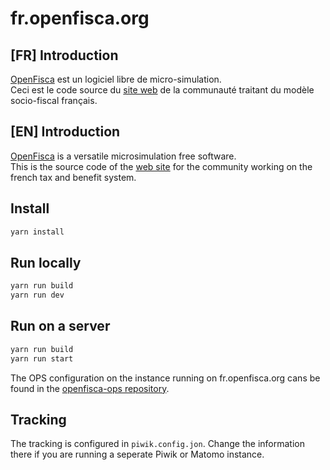# fr.openfisca.org

## [FR] Introduction

[OpenFisca](http://openfisca.org/fr) est un logiciel libre de micro-simulation.  
Ceci est le code source du [site web](http://fr.openfisca.org) de la communauté traitant du modèle socio-fiscal français.

## [EN] Introduction

[OpenFisca](http://openfisca.org/en) is a versatile microsimulation free software.  
This is the source code of the [web site](http://fr.openfisca.org) for the community working on the french tax and benefit system.

## Install

```sh
yarn install
```

## Run locally

```sh
yarn run build
yarn run dev
```

## Run on a server

```sh
yarn run build
yarn run start
```

The OPS configuration on the instance running on fr.openfisca.org cans be found in the [openfisca-ops repository](https://www.github.com/openfisca/openfisca-ops).

## Tracking

The tracking is configured in `piwik.config.jon`. Change the information there if you are running a seperate Piwik or Matomo instance.